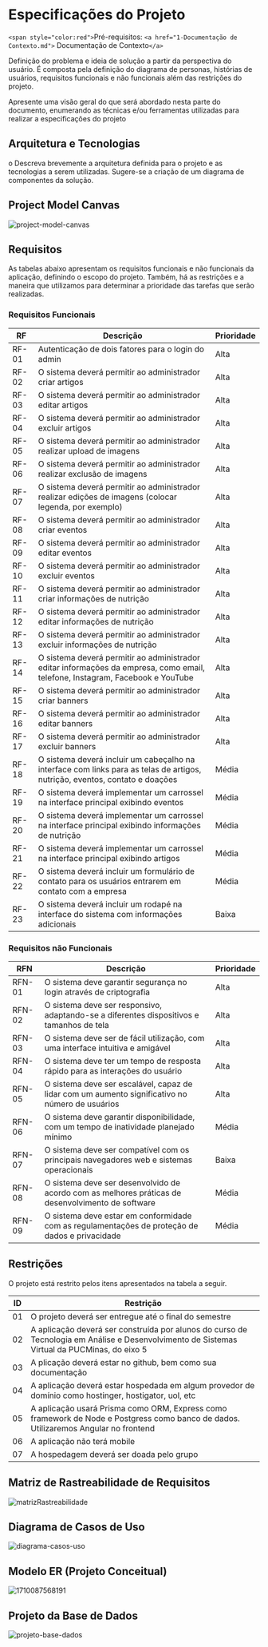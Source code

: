 # Especificações do Projeto

`<span style="color:red">`Pré-requisitos: `<a href="1-Documentação de Contexto.md">` Documentação de Contexto`</a>`

Definição do problema e ideia de solução a partir da perspectiva do usuário. É composta pela definição do  diagrama de personas, histórias de usuários, requisitos funcionais e não funcionais além das restrições do projeto.

Apresente uma visão geral do que será abordado nesta parte do documento, enumerando as técnicas e/ou ferramentas utilizadas para realizar a especificações do projeto

## Arquitetura e Tecnologias

o	Descreva brevemente a arquitetura definida para o projeto e as tecnologias a serem utilizadas. Sugere-se a criação de um diagrama de componentes da solução.

## Project Model Canvas

![project-model-canvas](../documentos/img/project-model-canvas.png)

## Requisitos

As tabelas abaixo apresentam os requisitos funcionais e não funcionais da aplicação, definindo o escopo do projeto. Também, há as restrições e a maneira que utilizamos para determinar a prioridade das tarefas que serão realizadas.

### Requisitos Funcionais

| RF    | Descrição                                                                                                                       | Prioridade |
| ----- | --------------------------------------------------------------------------------------------------------------------------------- | ---------- |
| RF-01 | Autenticação de dois fatores para o login do admin                                                                              | Alta       |
| RF-02 | O sistema deverá permitir ao administrador criar artigos                                                                         | Alta       |
| RF-03 | O sistema deverá permitir ao administrador editar artigos                                                                        | Alta       |
| RF-04 | O sistema deverá permitir ao administrador excluir artigos                                                                       | Alta       |
| RF-05 | O sistema deverá permitir ao administrador realizar upload de imagens                                                            | Alta       |
| RF-06 | O sistema deverá permitir ao administrador realizar exclusão de imagens                                                         | Alta       |
| RF-07 | O sistema deverá permitir ao administrador realizar edições de imagens (colocar legenda, por exemplo)                          | Alta       |
| RF-08 | O sistema deverá permitir ao administrador criar eventos                                                                         | Alta       |
| RF-09 | O sistema deverá permitir ao administrador editar eventos                                                                        | Alta       |
| RF-10 | O sistema deverá permitir ao administrador excluir eventos                                                                       | Alta       |
| RF-11 | O sistema deverá permitir ao administrador criar informações de nutrição                                                     | Alta       |
| RF-12 | O sistema deverá permitir ao administrador editar informações de nutrição                                                    | Alta       |
| RF-13 | O sistema deverá permitir ao administrador excluir informações de nutrição                                                   | Alta       |
| RF-14 | O sistema deverá permitir ao administrador editar informações da empresa, como email, telefone, Instagram, Facebook e YouTube  | Alta       |
| RF-15 | O sistema deverá permitir ao administrador criar banners                                                                         | Alta       |
| RF-16 | O sistema deverá permitir ao administrador editar banners                                                                        | Alta       |
| RF-17 | O sistema deverá permitir ao administrador excluir banners                                                                       | Alta       |
| RF-18 | O sistema deverá incluir um cabeçalho na interface com links para as telas de artigos, nutrição, eventos, contato e doações | Média     |
| RF-19 | O sistema deverá implementar um carrossel na interface principal exibindo eventos                                                | Média     |
| RF-20 | O sistema deverá implementar um carrossel na interface principal exibindo informações de nutrição                            | Média     |
| RF-21 | O sistema deverá implementar um carrossel na interface principal exibindo artigos                                                | Média     |
| RF-22 | O sistema deverá incluir um formulário de contato para os usuários entrarem em contato com a empresa                           | Média     |
| RF-23 | O sistema deverá incluir um rodapé na interface do sistema com informações adicionais                                         | Baixa      |

### Requisitos não Funcionais

| RFN    | Descrição                                                                                        | Prioridade |
| ------ | -------------------------------------------------------------------------------------------------- | ---------- |
| RFN-01 | O sistema deve garantir segurança no login através de criptografia                               | Alta       |
| RFN-02 | O sistema deve ser responsivo, adaptando-se a diferentes dispositivos e tamanhos de tela           | Alta       |
| RFN-03 | O sistema deve ser de fácil utilização, com uma interface intuitiva e amigável                 | Alta       |
| RFN-04 | O sistema deve ter um tempo de resposta rápido para as interações do usuário                   | Alta       |
| RFN-05 | O sistema deve ser escalável, capaz de lidar com um aumento significativo no número de usuários | Alta       |
| RFN-06 | O sistema deve garantir disponibilidade, com um tempo de inatividade planejado mínimo             | Média     |
| RFN-07 | O sistema deve ser compatível com os principais navegadores web e sistemas operacionais           | Baixa      |
| RFN-08 | O sistema deve ser desenvolvido de acordo com as melhores práticas de desenvolvimento de software | Média     |
| RFN-09 | O sistema deve estar em conformidade com as regulamentações de proteção de dados e privacidade | Média     |

## Restrições

O projeto está restrito pelos itens apresentados na tabela a seguir.

| ID | Restrição                                                                                                                                      |
| -- | ------------------------------------------------------------------------------------------------------------------------------------------------ |
| 01 | O projeto deverá ser entregue até o final do semestre                                                                                          |
| 02 | A aplicação deverá ser construída por alunos do curso de Tecnologia em Análise e Desenvolvimento de Sistemas Virtual da PUCMinas, do eixo 5 |
| 03 | A plicação deverá estar no github, bem como sua documentação                                                                                |
| 04 | A aplicação deverá estar hospedada em algum provedor de domínio como hostinger, hostigator, uol, etc                                         |
| 05 | A aplicação usará Prisma como ORM, Express como framework de Node e Postgress como banco de dados. Utilizaremos Angular no frontend           |
| 06 | A aplicação não terá mobile                                                                                                                  |
| 07 | A hospedagem deverá ser doada pelo grupo                                                                                                        |

## Matriz de Rastreabilidade de Requisitos

![matrizRastreabilidade](../documentos/img/02-matriz-rastreabilidade.png)

## Diagrama de Casos de Uso

![diagrama-casos-uso](../documentos/img/diagrama-casos-uso.png)

## Modelo ER (Projeto Conceitual)

![1710087568191](image/02-EspecificaçãodoProjeto/1710087568191.png)

## Projeto da Base de Dados

![projeto-base-dados](../documentos/img/projeto-base-dados.png)
